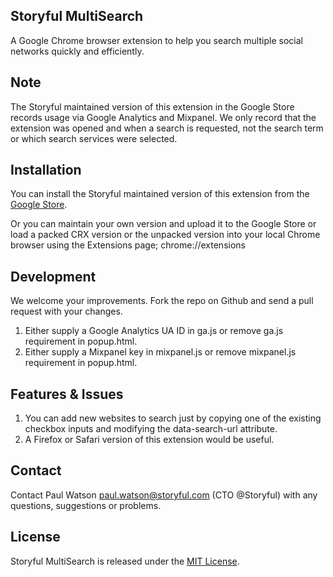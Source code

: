 ## Storyful MultiSearch

A Google Chrome browser extension to help you search multiple social networks quickly and
efficiently.

## Note

The Storyful maintained version of this extension in the Google Store records usage via Google Analytics
and Mixpanel. We only record that the extension was opened and when a search is requested, not the search 
term or which search services were selected.

## Installation

You can install the Storyful maintained version of this extension from the [Google Store](https://chrome.google.com/webstore/detail/storyful-multisearch/hkglibabhninbjmaccpajiakojeacnaf).

Or you can maintain your own version and upload it to the Google Store or load a packed CRX version
or the unpacked version into your local Chrome browser using the Extensions page;
chrome://extensions

## Development

We welcome your improvements. Fork the repo on Github and send a pull request with your changes.

1. Either supply a Google Analytics UA ID in ga.js or remove ga.js requirement in popup.html.
2. Either supply a Mixpanel key in mixpanel.js or remove mixpanel.js requirement in popup.html.

## Features & Issues

1. You can add new websites to search just by copying one of the existing checkbox inputs and
modifying the data-search-url attribute.
2. A Firefox or Safari version of this extension would be useful.

## Contact

Contact Paul Watson <paul.watson@storyful.com> (CTO @Storyful) with any questions, suggestions or problems.

## License

Storyful MultiSearch is released under the [MIT License](http://www.opensource.org/licenses/MIT).